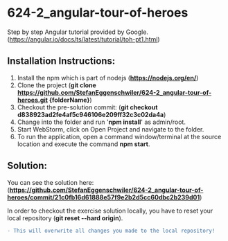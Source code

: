 # 624-2_angular-tour-of-heroes
Step by step Angular tutorial provided by Google. (https://angular.io/docs/ts/latest/tutorial/toh-pt1.html)

## Installation Instructions:
1) Install the npm which is part of nodejs (**https://nodejs.org/en/**)
2) Clone the project (**git clone https://github.com/StefanEggenschwiler/624-2_angular-tour-of-heroes.git {folderName}**)
3) Checkout the pre-solution commit: (**git checkout d838923ad2fe4af5c946106e209ff32c3c02da4a**)
4) Change into the folder and run '**npm install**' as admin/root.
5) Start WebStorm, click on Open Project and navigate to the folder.
6) To run the application, open a command window/terminal at the source location and execute the command **npm start**.

## Solution:
You can see the solution here: (**https://github.com/StefanEggenschwiler/624-2_angular-tour-of-heroes/commit/21c0fb16d61888e57f9e2b2d5cc60dbc2b239d01**)

In order to checkout the exercise solution locally, you have to reset your local repository (**git reset --hard origin**).
```diff
- This will overwrite all changes you made to the local repository!
```
